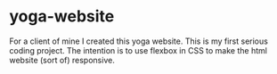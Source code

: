 # yoga-website

For a client of mine I created this yoga website. This is my first serious coding project. The intention is to use flexbox in CSS to make the html website (sort of) responsive. 
